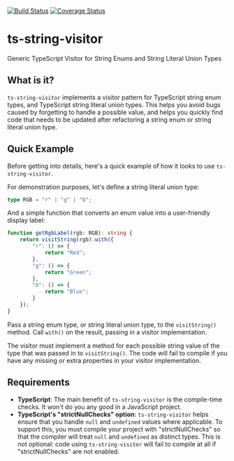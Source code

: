 [![Build Status](https://travis-ci.org/UselessPickles/ts-string-visitor.svg?branch=master)](https://travis-ci.org/UselessPickles/ts-string-visitor)
[![Coverage Status](https://coveralls.io/repos/github/UselessPickles/ts-string-visitor/badge.svg?branch=master)](https://coveralls.io/github/UselessPickles/ts-string-visitor?branch=master)

# ts-string-visitor
Generic TypeScript Visitor for String Enums and String Literal Union Types

## What is it?

`ts-string-visitor` implements a visitor pattern for TypeScript string enum types, and TypeScript string literal union types. This helps you avoid bugs caused by forgetting to handle a possible value, and helps you quickly find code that needs to be updated after refactoring a string enum or string literal union type.

## Quick Example
Before getting into details, here's a quick example of how it looks to use `ts-string-visitor`.

For demonstration purposes, let's define a string literal union type:
```ts
type RGB = "r" | "g" | "b";
```

And a simple function that converts an enum value into a user-friendly display label:
```ts
function getRgbLabel(rgb: RGB): string {
    return visitString(rgb).with({
        "r": () => {
            return "Red";
        },
        "g": () => {
            return "Green";
        },
        "b": () => {
            return "Blue";
        }
    });
}
```

Pass a string enum type, or string literal union type, to the `visitString()` method. Call `with()` on the result, passing in a visitor implementation.

The visitor must implement a method for each possible string value of the type that was passed in to `visitString()`. The code will fail to compile if you have any missing or extra properties in your visitor implementation.

## Requirements
* **TypeScript**: The main benefit of `ts-string-visitor` is the compile-time checks. It won't do you any good in a JavaScript project.
* **TypeScript's "strictNullChecks" option**: `ts-string-visitor` helps ensure that you handle `null` and `undefined` values where applicable. To support this, you must compile your project with "strictNullChecks" so that the compiler will treat `null` and `undefined` as distinct types. This is not optional: code using `ts-string-visitor` will fail to compile at all if "strictNullChecks" are not enabled.

